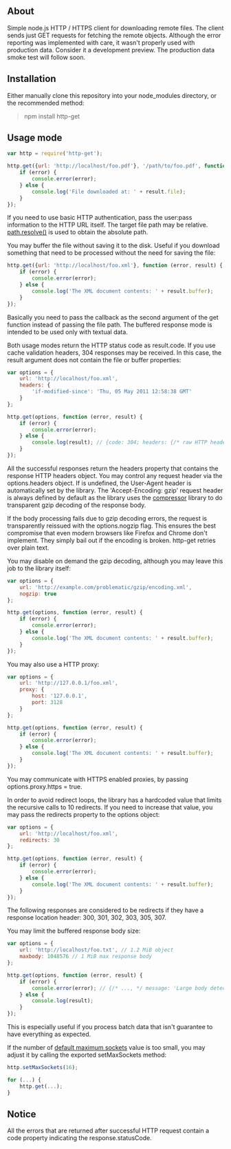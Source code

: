 ## About

Simple node.js HTTP / HTTPS client for downloading remote files. The client sends just GET requests for fetching the remote objects. Although the error reporting was implemented with care, it wasn't properly used with production data. Consider it a development preview. The production data smoke test will follow soon.

## Installation

Either manually clone this repository into your node_modules directory, or the recommended method:

> npm install http-get

## Usage mode

```javascript
var http = require('http-get');

http.get({url: 'http://localhost/foo.pdf'}, '/path/to/foo.pdf', function (error, result) {
	if (error) {
		console.error(error);
	} else {
		console.log('File downloaded at: ' + result.file);
	}
});
```

If you need to use basic HTTP authentication, pass the user:pass information to the HTTP URL itself. The target file path may be relative. [path.resolve()](http://nodejs.org/docs/latest/api/path.html#path.resolve) is used to obtain the absolute path.

You may buffer the file without saving it to the disk. Useful if you download something that need to be processed without the need for saving the file:

```javascript
http.get({url: 'http://localhost/foo.xml'}, function (error, result) {
	if (error) {
		console.error(error);
	} else {
		console.log('The XML document contents: ' + result.buffer);
	}
});
```

Basically you need to pass the callback as the second argument of the get function instead of passing the file path. The buffered response mode is intended to be used only with textual data.

Both usage modes return the HTTP status code as result.code. If you use cache validation headers, 304 responses may be received. In this case, the result argument does not contain the file or buffer properties:

```javascript
var options = {
	url: 'http://localhost/foo.xml',
	headers: {
		'if-modified-since': 'Thu, 05 May 2011 12:58:38 GMT'
	}
};

http.get(options, function (error, result) {
	if (error) {
		console.error(error);
	} else {
		console.log(result); // {code: 304; headers: {/* raw HTTP headers */}}
	}
});
```

All the successful responses return the headers property that contains the response HTTP headers object. You may control any request header via the options.headers object. If is undefined, the User-Agent header is automatically set by the library. The 'Accept-Encoding: gzip' request header is always defined by default as the library uses the [compressor](https://github.com/egorich239/node-compress) library to do transparent gzip decoding of the response body.

If the body processing fails due to gzip decoding errors, the request is transparently reissued with the options.nogzip flag. This ensures the best compromise that even modern browsers like Firefox and Chrome don't implement. They simply bail out if the encoding is broken. http-get retries over plain text.

You may disable on demand the gzip decoding, although you may leave this job to the library itself:

```javascript
var options = {
	url: 'http://example.com/problematic/gzip/encoding.xml',
	nogzip: true
};

http.get(options, function (error, result) {
	if (error) {
		console.error(error);
	} else {
		console.log('The XML document contents: ' + result.buffer);
	}
});
```

You may also use a HTTP proxy:

```javascript
var options = {
	url: 'http://127.0.0.1/foo.xml',
	proxy: {
		host: '127.0.0.1',
		port: 3128
	}
};

http.get(options, function (error, result) {
	if (error) {
		console.error(error);
	} else {
		console.log('The XML document contents: ' + result.buffer);
	}
});
```

You may communicate with HTTPS enabled proxies, by passing options.proxy.https = true.

In order to avoid redirect loops, the library has a hardcoded value that limits the recursive calls to 10 redirects. If you need to increase that value, you may pass the redirects property to the options object:

```javascript
var options = {
	url: 'http://localhost/foo.xml',
	redirects: 30
};

http.get(options, function (error, result) {
	if (error) {
		console.error(error);
	} else {
		console.log('The XML document contents: ' + result.buffer);
	}
});
```

The following responses are considered to be redirects if they have a response location header: 300, 301, 302, 303, 305, 307.

You may limit the buffered response body size:

```javascript
var options = {
	url: 'http://localhost/foo.txt', // 1.2 MiB object
	maxbody: 1048576 // 1 MiB max response body
};

http.get(options, function (error, result) {
	if (error) {
		console.error(error); // {/* ..., */ message: 'Large body detected.', code: 200 }
	} else {
		console.log(result);
	}
});
```

This is especially useful if you process batch data that isn't guarantee to have everything as expected.

If the number of [default maximum sockets](http://nodejs.org/docs/latest/api/http.html#agent.maxSockets) value is too small, you may adjust it by calling the exported setMaxSockets method:

```javascript
http.setMaxSockets(16);

for (...) {
	http.get(...);
}
```

## Notice

All the errors that are returned after successful HTTP request contain a code property indicating the response.statusCode.
